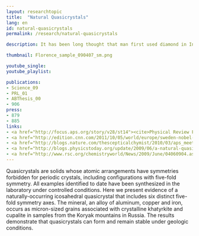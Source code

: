 ```yaml
---
layout: researchtopic
title:  "Natural Quasicrystals"
lang: en
id: natural-quasicrystals
permalink: /research/natural-quasicrystals

description: It has been long thought that man first used diamond in India, around the time of Christ, based on the record of documents from India in the latter half of the first millennium, BC. 

thumbnail: Florence_sample_090407_sm.png

youtube_single: 
youtube_playlist: 

publications:
- Science_09
- PRL_01
- ABThesis_00
- 906
press:
- 879
- 885
links: 
- <a href="http://focus.aps.org/story/v28/st14"><cite>Physical Review Focus</cite></a> (Oct 2011)
- <a href="http://edition.cnn.com/2011/10/05/world/europe/sweden-nobel-chemistry/"><cite>CNN</cite></a> (Oct 2011)
- <a href="http://blogs.nature.com/thescepticalchymist/2010/03/aps_meeting_quasicrystal_adven.html"><cite>Nature Chemistry</cite> blog</a> (Mar 2010)
- <a href="http://blogs.physicstoday.org/update/2009/06/a-natural-quasicrystal.html"><cite>Physics Today</cite> blog</a> (Jul 2009)
- <a href="http://www.rsc.org/chemistryworld/News/2009/June/04060904.asp">Royal Society of Chemistry blog</a> (Jun 2009)
---
```

Quasicrystals are solids whose atomic arrangements have symmetries forbidden for periodic crystals, including configurations with five-fold symmetry. All examples identified to date have been synthesized in the laboratory under controlled conditions. Here we present evidence of a naturally-occurring icosahedral quasicrystal that includes six distinct five-fold symmetry axes. The mineral, an alloy of aluminum, copper and iron, occurs as micron-sized grains associated with crystalline khatyrkite and cupalite in samples from the Koryak mountains in Russia. The results demonstrate that quasicrystals can form and remain stable under geologic conditions.